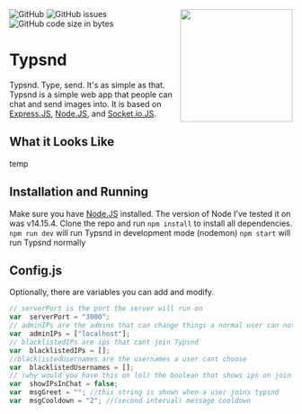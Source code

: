 <img align="right" src="https://raw.githubusercontent.com/udu3324/Typsnd/master/public/img/favicon.png?raw=true" height="200" width="200">

<img alt="GitHub" src="https://img.shields.io/github/license/udu3324/Typsnd">

<img alt="GitHub issues" src="https://img.shields.io/github/issues/udu3324/Typsnd">

<img alt="GitHub code size in bytes" src="https://img.shields.io/github/languages/code-size/udu3324/Typsnd">

# Typsnd
Typsnd. Type, send. It's as simple as that. Typsnd is a simple web app that people can chat and send images into. It is based on [Express.JS](https://expressjs.com/), [Node.JS](https://nodejs.org/), and [Socket.io.JS](https://socket.io/). 

## What it Looks Like
temp

## Installation and Running
Make sure you have [Node.JS](https://nodejs.org/en/download) installed. The version of Node I've tested it on was v14.15.4. 
Clone the repo and run `npm install` to install all dependencies. 
`npm run dev` will run Typsnd in development mode (nodemon)
`npm start` will run Typsnd normally

## Config.js
Optionally, there are variables you can add and modify. 
```javascript
// serverPort is the port the server will run on
var  serverPort = "3000";
// adminIPs are the admins that can change things a normal user can not
var  adminIPs = ["localhost"];
// blacklistedIPs are ips that cant join Typsnd
var  blacklistedIPs = [];
//blacklistedUsernames are the usernames a user cant choose
var  blacklistedUsernames = [];
// (why would you have this on lol) the boolean that shows ips on join
var  showIPsInChat = false;
var  msgGreet = ""; //this string is shown when a user joins typsnd
var  msgCooldown = "2"; //(second interval) message cooldown
```

